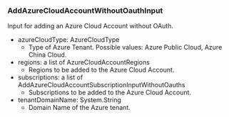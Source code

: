 ### AddAzureCloudAccountWithoutOauthInput
Input for adding an Azure Cloud Account without OAuth.

- azureCloudType: AzureCloudType
  - Type of Azure Tenant. Possible values: Azure Public Cloud, Azure China Cloud.
- regions: a list of AzureCloudAccountRegions
  - Regions to be added to the Azure Cloud Account.
- subscriptions: a list of AddAzureCloudAccountSubscriptionInputWithoutOauths
  - Subscriptions to be added to the Azure Cloud Account.
- tenantDomainName: System.String
  - Domain Name of the Azure tenant.
